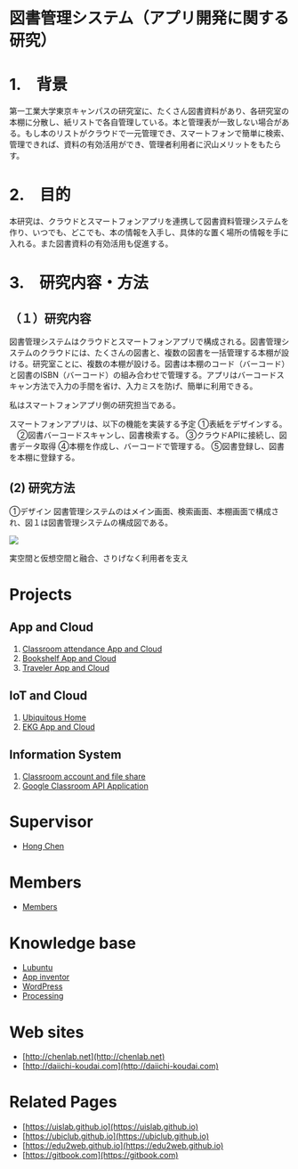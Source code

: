 
# 図書管理システム（アプリ開発に関する研究）


# 1.　背景

第一工業大学東京キャンパスの研究室に、たくさん図書資料があり、各研究室の本棚に分散し、紙リストで各自管理している。本と管理表が一致しない場合がある。もし本のリストがクラウドで一元管理でき、スマートフォンで簡単に検索、管理できれば、資料の有効活用ができ、管理者利用者に沢山メリットをもたらす。

# 2.　目的

本研究は、クラウドとスマートフォンアプリを連携して図書資料管理システムを作り、いつでも、どこでも、本の情報を入手し、具体的な置く場所の情報を手に入れる。また図書資料の有効活用も促進する。

# 3.　研究内容・方法

## （１）研究内容

図書管理システムはクラウドとスマートフォンアプリで構成される。図書管理システムのクラウドには、たくさんの図書と、複数の図書を一括管理する本棚が設ける。研究室ことに、複数の本棚が設ける。図書は本棚のコード（バーコード）と図書のISBN（バーコード）の組み合わせで管理する。アプリはバーコードスキャン方法で入力の手間を省け、入力ミスを防げ、簡単に利用できる。

私はスマートフォンアプリ側の研究担当である。

スマートフォンアプリは、以下の機能を実装する予定
①表紙をデザインする。
　②図書バーコードスキャンし、図書検索する。
③クラウドAPIに接続し、図書データ取得
④本棚を作成し、バーコードで管理する。
⑤図書登録し、図書を本棚に登録する。

## (2) 研究方法

①デザイン
図書管理システムのはメイン画面、検索画面、本棚画面で構成され、図１は図書管理システムの構成図である。

![](./imaige1.png)

実空間と仮想空間と融合、さりげなく利用者を支え

# Projects

## App and Cloud
1. [Classroom attendance App and Cloud](./SmartClassroom)
1. [Bookshelf App and Cloud](./SmartLibrary)
1. [Traveler App and Cloud](./SmartTravel)

## IoT and Cloud
1. [Ubiquitous Home](./SmartHome)
1. [EKG App and Cloud](./SmartHealth)

## Information System
1. [Classroom account and file share](./SmartCloud)
1. [Google Classroom API Application](./SmartLearning)

# Supervisor
* [Hong Chen](https://chen420.github.io/)

# Members
* [Members](./Members.md)

# Knowledge base
* [Lubuntu](./lubuntu.md)
* [App inventor](./ai2.md)
* [WordPress](./wp.md)
* [Processing](./Processing.md)

# Web sites
* [http://chenlab.net](http://chenlab.net)
* [http://daiichi-koudai.com](http://daiichi-koudai.com)

# Related Pages
* [https://uislab.github.io](https://uislab.github.io)
* [https://ubiclub.github.io](https://ubiclub.github.io)
* [https://edu2web.github.io](https://edu2web.github.io)
* [https://gitbook.com](https://gitbook.com)
